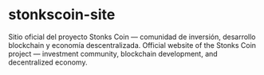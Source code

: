 # stonkscoin-site
Sitio oficial del proyecto Stonks Coin — comunidad de inversión, desarrollo blockchain y economía descentralizada.  Official website of the Stonks Coin project — investment community, blockchain development, and decentralized economy.
